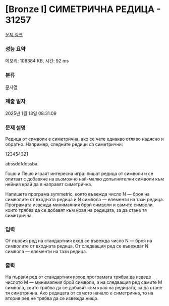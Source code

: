 # [Bronze I] СИМЕТРИЧНА РЕДИЦА - 31257 

[문제 링크](https://www.acmicpc.net/problem/31257) 

### 성능 요약

메모리: 108384 KB, 시간: 92 ms

### 분류

문자열

### 제출 일자

2025년 1월 13일 08:31:09

### 문제 설명

<p>Редица от символи е симетрична, ако се чете еднакво отляво надясно и обратно. Например, следните редици са симетрични:</p>

<p>123454321</p>

<p>abssddfddssba.</p>

<p>Гошо и Пешо играят интересна игра: пишат редица от символи и се опитват с добавяне на възможно най-малко допълнителни символи към нейния край да я направят симетрична.</p>

<p>Напишете програма symmetric, която въвежда число N — броя на символите от входната редица и N символа — елементи на тази редица. Програмата извежда минималния брой символи и самите символи, които трябва да се добавят към края на редицата, за да стане тя симетрична.</p>

### 입력 

 <p>От първия ред на стандартния вход се въвежда число N — броя на символите от входната редица. От следващия ред се въвеждат N символа — елементи на тази редица.</p>

### 출력 

 <p>На първия ред от стандартния изход програмата трябва да изведе числото M — минималния брой символи, а на следващия ред самите M символа, които трябва да се добавят към края на редицата, за да стане тя симетрична. Ако редицата от самото начало е симетрична, то на втория ред не трябва да се извежда нищо.</p>

